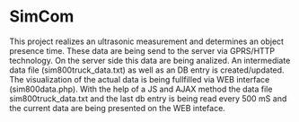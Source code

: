 # SimCom
This project realizes an ultrasonic measurement and determines an object presence time. These data are being send to the server via GPRS/HTTP technology.
On the server side this data are being analized. An intermediate data file (sim800truck_data.txt) as well as an DB entry is created/updated.
The visualization of the actual data is being fullfilled via WEB interface (sim800data.php). 
With the help of a JS and AJAX method the data file sim800truck_data.txt and the last db entry is being read every 500 mS and the current data are
being presented on the WEB inteface. 
